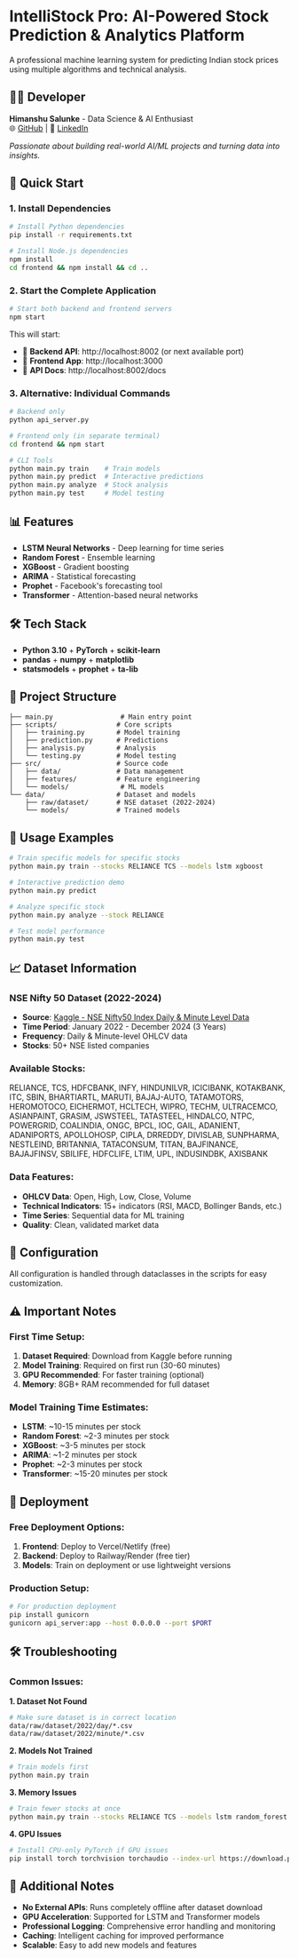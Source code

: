 # IntelliStock Pro: AI-Powered Stock Prediction & Analytics Platform

A professional machine learning system for predicting Indian stock prices using multiple algorithms and technical analysis.

## 👨‍💻 Developer

**Himanshu Salunke** - Data Science & AI Enthusiast  
🌐 [GitHub](https://github.com/HimanshuSalunke) | 💼 [LinkedIn](https://www.linkedin.com/in/himanshuksalunke/)

*Passionate about building real-world AI/ML projects and turning data into insights.*

## 🚀 Quick Start

### 1. Install Dependencies
```bash
# Install Python dependencies
pip install -r requirements.txt

# Install Node.js dependencies
npm install
cd frontend && npm install && cd ..
```

### 2. Start the Complete Application
```bash
# Start both backend and frontend servers
npm start
```
This will start:
- 📡 **Backend API**: http://localhost:8002 (or next available port)
- 🎨 **Frontend App**: http://localhost:3000
- 📖 **API Docs**: http://localhost:8002/docs

### 3. Alternative: Individual Commands
```bash
# Backend only
python api_server.py

# Frontend only (in separate terminal)
cd frontend && npm start

# CLI Tools
python main.py train    # Train models
python main.py predict  # Interactive predictions
python main.py analyze  # Stock analysis
python main.py test     # Model testing
```

## 📊 Features

- **LSTM Neural Networks** - Deep learning for time series
- **Random Forest** - Ensemble learning
- **XGBoost** - Gradient boosting
- **ARIMA** - Statistical forecasting
- **Prophet** - Facebook's forecasting tool
- **Transformer** - Attention-based neural networks

## 🛠️ Tech Stack

- **Python 3.10** + **PyTorch** + **scikit-learn**
- **pandas** + **numpy** + **matplotlib**
- **statsmodels** + **prophet** + **ta-lib**

## 📁 Project Structure

```
├── main.py                 # Main entry point
├── scripts/               # Core scripts
│   ├── training.py        # Model training
│   ├── prediction.py      # Predictions
│   ├── analysis.py        # Analysis
│   └── testing.py         # Model testing
├── src/                   # Source code
│   ├── data/              # Data management
│   ├── features/          # Feature engineering
│   └── models/             # ML models
└── data/                  # Dataset and models
    ├── raw/dataset/       # NSE dataset (2022-2024)
    └── models/            # Trained models
```

## 🎯 Usage Examples

```bash
# Train specific models for specific stocks
python main.py train --stocks RELIANCE TCS --models lstm xgboost

# Interactive prediction demo
python main.py predict

# Analyze specific stock
python main.py analyze --stock RELIANCE

# Test model performance
python main.py test
```

## 📈 Dataset Information

### **NSE Nifty 50 Dataset (2022-2024)**
- **Source**: [Kaggle - NSE Nifty50 Index Daily & Minute Level Data](https://www.kaggle.com/datasets/tomtillo/nse-nifty50-index-daily-minute-level-data)
- **Time Period**: January 2022 - December 2024 (3 Years)
- **Frequency**: Daily & Minute-level OHLCV data
- **Stocks**: 50+ NSE listed companies

### **Available Stocks:**
RELIANCE, TCS, HDFCBANK, INFY, HINDUNILVR, ICICIBANK, KOTAKBANK, ITC, SBIN, BHARTIARTL, MARUTI, BAJAJ-AUTO, TATAMOTORS, HEROMOTOCO, EICHERMOT, HCLTECH, WIPRO, TECHM, ULTRACEMCO, ASIANPAINT, GRASIM, JSWSTEEL, TATASTEEL, HINDALCO, NTPC, POWERGRID, COALINDIA, ONGC, BPCL, IOC, GAIL, ADANIENT, ADANIPORTS, APOLLOHOSP, CIPLA, DRREDDY, DIVISLAB, SUNPHARMA, NESTLEIND, BRITANNIA, TATACONSUM, TITAN, BAJFINANCE, BAJAJFINSV, SBILIFE, HDFCLIFE, LTIM, UPL, INDUSINDBK, AXISBANK

### **Data Features:**
- **OHLCV Data**: Open, High, Low, Close, Volume
- **Technical Indicators**: 15+ indicators (RSI, MACD, Bollinger Bands, etc.)
- **Time Series**: Sequential data for ML training
- **Quality**: Clean, validated market data

## 🔧 Configuration

All configuration is handled through dataclasses in the scripts for easy customization.

## ⚠️ Important Notes

### **First Time Setup:**
1. **Dataset Required**: Download from Kaggle before running
2. **Model Training**: Required on first run (30-60 minutes)
3. **GPU Recommended**: For faster training (optional)
4. **Memory**: 8GB+ RAM recommended for full dataset

### **Model Training Time Estimates:**
- **LSTM**: ~10-15 minutes per stock
- **Random Forest**: ~2-3 minutes per stock  
- **XGBoost**: ~3-5 minutes per stock
- **ARIMA**: ~1-2 minutes per stock
- **Prophet**: ~2-3 minutes per stock
- **Transformer**: ~15-20 minutes per stock

## 🚀 Deployment

### **Free Deployment Options:**
1. **Frontend**: Deploy to Vercel/Netlify (free)
2. **Backend**: Deploy to Railway/Render (free tier)
3. **Models**: Train on deployment or use lightweight versions

### **Production Setup:**
```bash
# For production deployment
pip install gunicorn
gunicorn api_server:app --host 0.0.0.0 --port $PORT
```

## 🛠️ Troubleshooting

### **Common Issues:**

**1. Dataset Not Found**
```bash
# Make sure dataset is in correct location
data/raw/dataset/2022/day/*.csv
data/raw/dataset/2022/minute/*.csv
```

**2. Models Not Trained**
```bash
# Train models first
python main.py train
```

**3. Memory Issues**
```bash
# Train fewer stocks at once
python main.py train --stocks RELIANCE TCS --models lstm random_forest
```

**4. GPU Issues**
```bash
# Install CPU-only PyTorch if GPU issues
pip install torch torchvision torchaudio --index-url https://download.pytorch.org/whl/cpu
```

## 📝 Additional Notes

- **No External APIs**: Runs completely offline after dataset download
- **GPU Acceleration**: Supported for LSTM and Transformer models
- **Professional Logging**: Comprehensive error handling and monitoring
- **Caching**: Intelligent caching for improved performance
- **Scalable**: Easy to add new models and features